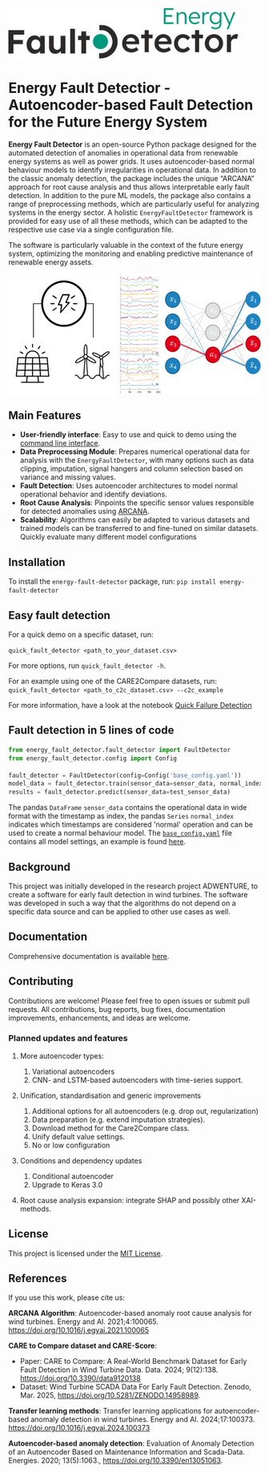 
<picture>
  <source media="(prefers-color-scheme: dark)" srcset="https://github.com/AEFDI/EnergyFaultDetector/blob/main/img/2025_Logo_Energy-Fault-Detector_white-green.png">
  <source media="(prefers-color-scheme: light)" srcset="https://github.com/AEFDI/EnergyFaultDetector/blob/main/img/Logo_Energy-Fault-Detector.png">
  <img alt="EnergyFaultDetector Logo" src="https://github.com/AEFDI/EnergyFaultDetector/blob/main/img/Logo_Energy-Fault-Detector.png" height="100">
</picture>


# Energy Fault Detectior - Autoencoder-based Fault Detection for the Future Energy System

**Energy Fault Detector** is an open-source Python package designed for the automated detection of anomalies in
operational data from renewable energy systems as well as power grids. It uses autoencoder-based normal behaviour
models to identify irregularities in operational data. In addition to the classic anomaly detection, the package 
includes the unique “ARCANA” approach for root cause analysis and thus allows interpretable early fault detection. 
In addition to the pure ML models, the package also contains a range of preprocessing methods, which are particularly 
useful for analyzing systems in the energy sector. A holistic `EnergyFaultDetector` framework is provided for easy use of all 
these methods, which can be adapted to the respective use case via a single configuration file.

The software is particularly valuable in the context of the future energy system, optimizing the monitoring and enabling
predictive maintenance of renewable energy assets.

<img src="https://github.com/AEFDI/EnergyFaultDetector/blob/main/img/OSS-Grafical_abstract2.png" alt="drawing" width="600" style="display: block; margin: 0 auto" />

## Main Features
- **User-friendly interface**: Easy to use and quick to demo using the [command line interface](#Easy-fault-detection).
- **Data Preprocessing Module**: Prepares numerical operational data for analysis with the `EnergyFaultDetector`, 
  with many options such as data clipping, imputation, signal hangers and column selection based on variance and
  missing values. 
- **Fault Detection**: Uses autoencoder architectures to model normal operational behavior and identify deviations.
- **Root Cause Analysis**: Pinpoints the specific sensor values responsible for detected anomalies using [ARCANA](https://doi.org/10.1016/j.egyai.2021.100065).
- **Scalability**: Algorithms can easily be adapted to various datasets and trained models can be transferred to and
   fine-tuned on similar datasets. Quickly evaluate many different model configurations

## Installation
To install the `energy-fault-detector` package, run: `pip install energy-fault-detector`


## Easy fault detection
For a quick demo on a specific dataset, run:

```quick_fault_detector <path_to_your_dataset.csv>```

For more options, run ```quick_fault_detector -h```.

For an example using one of the CARE2Compare datasets, run:
```quick_fault_detector <path_to_c2c_dataset.csv> --c2c_example```

For more information, have a look at the notebook [Quick Failure Detection](./notebooks/Example%20-%Quick%20Failure%20Detection.ipynb)


## Fault detection in 5 lines of code

```python
from energy_fault_detector.fault_detector import FaultDetector
from energy_fault_detector.config import Config

fault_detector = FaultDetector(config=Config('base_config.yaml'))
model_data = fault_detector.train(sensor_data=sensor_data, normal_index=normal_index)
results = fault_detector.predict(sensor_data=test_sensor_data)
```

The pandas `DataFrame` `sensor_data` contains the operational data in wide format with the timestamp as index, the
pandas `Series` `normal_index` indicates which timestamps are considered 'normal' operation and can be used to create
a normal behaviour model. The [`base_config.yaml`](energy_fault_detector/base_config.yaml) file contains all model 
settings, an example is found [here](energy_fault_detector/base_config.yaml).


## Background
This project was initially developed in the research project ADWENTURE, to create a software for early fault detection
in wind turbines. The software was developed in such a way that the algorithms do not depend on a specific data source
and can be applied to other use cases as well.

## Documentation
Comprehensive documentation is available [here](https://aefdi.github.io/EnergyFaultDetector/).

## Contributing
Contributions are welcome! Please feel free to open issues or submit pull requests.
All contributions, bug reports, bug fixes, documentation improvements, enhancements, and ideas are welcome.

### Planned updates and features
1. More autoencoder types:
   1. Variational autoencoders
   2. CNN- and LSTM-based autoencoders with time-series support.

2. Unification, standardisation and generic improvements
   1. Additional options for all autoencoders (e.g. drop out, regularization)
   2. Data preparation (e.g. extend imputation strategies).
   3. Download method for the Care2Compare class.
   3. Unify default value settings. 
   4. No or low configuration

3. Conditions and dependency updates
   1. Conditional autoencoder 
   2. Upgrade to Keras 3.0

4. Root cause analysis expansion: integrate SHAP and possibly other XAI-methods.

## License
This project is licensed under the [MIT License](./LICENSE).

## References
If you use this work, please cite us:

**ARCANA Algorithm**:
Autoencoder-based anomaly root cause analysis for wind turbines. Energy and AI. 2021;4:100065. https://doi.org/10.1016/j.egyai.2021.100065

**CARE to Compare dataset and CARE-Score**:
- Paper: CARE to Compare: A Real-World Benchmark Dataset for Early Fault Detection in Wind Turbine Data. Data. 2024; 9(12):138. https://doi.org/10.3390/data9120138 
- Dataset: Wind Turbine SCADA Data For Early Fault Detection. Zenodo, Mar. 2025, https://doi.org/10.5281/ZENODO.14958989.

**Transfer learning methods**:
Transfer learning applications for autoencoder-based anomaly detection in wind turbines. Energy and AI. 2024;17:100373. https://doi.org/10.1016/j.egyai.2024.100373

**Autoencoder-based anomaly detection**:
Evaluation of Anomaly Detection of an Autoencoder Based on Maintenance Information and Scada-Data. Energies. 2020; 13(5):1063., https://doi.org/10.3390/en13051063.
